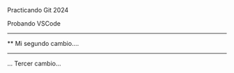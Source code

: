  Practicando Git 2024

 Probando VSCode

 ***********************
**  Mi segundo cambio....
*************************

... Tercer cambio...